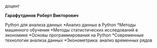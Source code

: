 доцент



**Гарафутдинов Роберт Викторович**

Python для анализа данных
	*Анализ данных в Python
	*Методы машинного обучения
	*Методы статистических исследований в экономике
	*Основы программирования на Python
	*Современные технологии анализа данных
	*Эконометрика: анализ временных рядов
